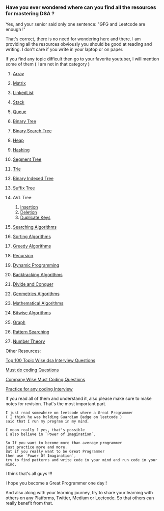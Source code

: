 ### Have you ever wondered where can you find all the resources for mastering DSA ?

Yes, and your senior said only one sentence: "GFG and Leetcode are enough !"

That's correct, there is no need for wondering here and there. I am providing all the resources
obviously you should be good at reading and writing. I don't care if you write in your laptop or on paper.

If you find any topic difficult then go to your favorite youtuber, I will mention some of them ( I am not in that category )

1. [Array](https://www.geeksforgeeks.org/array-data-structure-guide/?ref=quiz_lbp)
2. [Matrix](https://www.geeksforgeeks.org/matrix/)
3. [LinkedList](https://www.geeksforgeeks.org/linked-list-data-structure/?ref=shm)
4. [Stack](https://www.geeksforgeeks.org/stack-data-structure/)
5. [Queue](https://www.geeksforgeeks.org/queue-data-structure/)
6. [Binary Tree](https://www.geeksforgeeks.org/binary-tree-data-structure/)
7. [Binary Search Tree](https://www.geeksforgeeks.org/binary-search-tree-data-structure/)
8. [Heap](https://www.geeksforgeeks.org/heap-data-structure/)
9. [Hashing](https://www.geeksforgeeks.org/hashing-data-structure/)
10. [Segment Tree](https://www.geeksforgeeks.org/tag/segment-tree/)
11. [Trie](https://www.geeksforgeeks.org/tag/trie/)
12. [Binary Indexed Tree](https://www.geeksforgeeks.org/tag/binary-indexed-tree/)
13. [Suffix Tree](https://www.geeksforgeeks.org/tag/suffix-tree/)
14. AVL Tree
    1. [Insertion](https://www.geeksforgeeks.org/insertion-in-an-avl-tree/)
    2. [Deletion](https://www.geeksforgeeks.org/deletion-in-an-avl-tree/)
    3. [Duplicate Keys](https://www.geeksforgeeks.org/avl-with-duplicate-keys/)

15. [Searching Algorithms](https://www.geeksforgeeks.org/searching-algorithms/)
16. [Sorting Algorithms](https://www.geeksforgeeks.org/sorting-algorithms/)
17. [Greedy Algorithms](https://www.geeksforgeeks.org/greedy-algorithms/)
18. [Recursion](https://www.geeksforgeeks.org/introduction-to-recursion-data-structure-and-algorithm-tutorials/?ref=shm)
19. [Dynamic Programming](https://www.geeksforgeeks.org/dynamic-programming/)
20. [Backtracking Algorithms](https://www.geeksforgeeks.org/backtracking-algorithms/)
21. [Divide and Conquer](https://www.geeksforgeeks.org/divide-and-conquer/)
22. [Geometrics Algorithms](https://www.geeksforgeeks.org/geometric-algorithms/)
23. [Mathematical Algorithms](https://www.geeksforgeeks.org/mathematical-algorithms/)
24. [Bitwise Algorithms](https://geeksforgeeks.org/bitwise-algorithms/)
25. [Graph](https://www.geeksforgeeks.org/graph-data-structure-and-algorithms/)
26. [Pattern Searching](https://www.geeksforgeeks.org/algorithms-gq/pattern-searching/)
27. [Number Theory](https://www.geeksforgeeks.org/number-theory-interesting-facts-and-algorithms/)

Other Resources:

[Top 100 Topic Wise dsa Interview Questions](https://www.geeksforgeeks.org/top-100-data-structure-and-algorithms-dsa-interview-questions-topic-wise/?ref=ghm)

[Must do coding Questions](https://www.geeksforgeeks.org/must-do-coding-questions-for-companies-like-amazon-microsoft-adobe/)

[Company Wise Must Coding Questions](https://www.geeksforgeeks.org/must-coding-questions-company-wise/)

[Practice for any coding Interview](https://www.geeksforgeeks.org/practice-for-cracking-any-coding-interview/)

If you read all of them and understand it, also please make sure to make notes for revision. That's the most important part.

```
I just read somewhere on leetcode where a Great Programmer 
( I think he was holding Guardian Badge on leetcode ) 
said that I run my program in my mind.

I mean really ? yes, that's possible 
I also believe in `Power of Imagination`.

So If you want to become more than average programmer 
just practice more and more. 
But if you really want to be Great Programmer 
then use `Power Of Imagination`, 
try to find patterns and write code in your mind and run code in your mind.
```

I think that's all guys !!!

I hope you become a Great Programmer one day !

And also along with your learning journey, try to share your learning with others on any Platforms, Twitter, Medium or Leetcode.
So that others can really benefit from that.